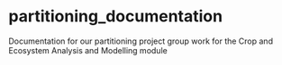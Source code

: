 # partitioning_documentation
Documentation for our partitioning project group work for the Crop and Ecosystem Analysis and Modelling module
